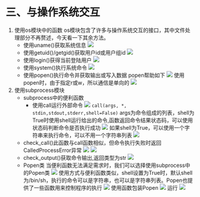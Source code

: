 # 三、与操作系统交互

1. 使用os模块中的函数
    os模块包含了许多与操作系统交互的接口，其中文件处理部分不再赘述，今天看一下其余方法。
    - 使用uname()获取系统信息
      ![](https://upload-images.jianshu.io/upload_images/10339396-9bee59bdcbe9e1a3.png?imageMogr2/auto-orient/strip%7CimageView2/2/w/1240)
    - 使用getuid()/getgid()获取用户id或用户组id
      ![](https://upload-images.jianshu.io/upload_images/10339396-802667c6f87afd5d.png?imageMogr2/auto-orient/strip%7CimageView2/2/w/1240)
    - 使用login()获得当前登陆用户
      ![](https://upload-images.jianshu.io/upload_images/10339396-7dbfe37f2de4baf3.png?imageMogr2/auto-orient/strip%7CimageView2/2/w/1240)
    - 使用system()执行系统命令
      ![](https://upload-images.jianshu.io/upload_images/10339396-c6f434a608448d3d.png?imageMogr2/auto-orient/strip%7CimageView2/2/w/1240)
    - 使用popen()执行命令并获取输出或写入数据
      popen帮助如下
      ![](https://upload-images.jianshu.io/upload_images/10339396-53145744e7984b31.png?imageMogr2/auto-orient/strip%7CimageView2/2/w/1240)
      使用popen时，由于指定r或w，所以通信是单向的
      ![](https://upload-images.jianshu.io/upload_images/10339396-0e2b91e800b02b9a.png?imageMogr2/auto-orient/strip%7CimageView2/2/w/1240)
2. 使用subprocess模块
    - subprocess中的便利函数
      - 使用call运行外部命令
        ![](https://upload-images.jianshu.io/upload_images/10339396-d55878ec8e62f92f.png?imageMogr2/auto-orient/strip%7CimageView2/2/w/1240)
        `call(args, *, stdin,stdout,stderr,shell=False)`
        args为命令组成的列表，shell为True时使用shell运行给出的命令,函数返回命令结果状态码，可以使用状态码判断命令是否执行成功
        ![](https://upload-images.jianshu.io/upload_images/10339396-2af98a4049a95373.png?imageMogr2/auto-orient/strip%7CimageView2/2/w/1240)
        如果shell为True，可以使用一个字符串来执行命令，可以不用一个字符串列表
        ![](https://upload-images.jianshu.io/upload_images/10339396-25c5e8d31d041dcf.png?imageMogr2/auto-orient/strip%7CimageView2/2/w/1240)
    - check_call()此函数与call函数相似，但命令执行失败时返回CalledProcessError异常
      ![](https://upload-images.jianshu.io/upload_images/10339396-1e9faa784a154987.png?imageMogr2/auto-orient/strip%7CimageView2/2/w/1240)
      ![](https://upload-images.jianshu.io/upload_images/10339396-d5e15dd1582dbdf0.png?imageMogr2/auto-orient/strip%7CimageView2/2/w/1240)
    - check_output()获取命令输出,返回类型为str
      ![](https://upload-images.jianshu.io/upload_images/10339396-26c27f37b1df350e.png?imageMogr2/auto-orient/strip%7CimageView2/2/w/1240)
    - Popen类
      当便利函数无法满足需求时，我们可以选择使用subprocess中的Popen类
      ![](https://upload-images.jianshu.io/upload_images/10339396-92a64492eb5ab915.png?imageMogr2/auto-orient/strip%7CimageView2/2/w/1240)
      使用方式与便利函数类似，shell设置为True时，默认shell为/bin/sh，执行的命令可以是字符串，也可以是字符串列表。Popen也提供了一些函数用来控制程序的执行
      ![](https://upload-images.jianshu.io/upload_images/10339396-c852724c7ac190f6.png?imageMogr2/auto-orient/strip%7CimageView2/2/w/1240)
      使用函数包装Popen
      ![](https://upload-images.jianshu.io/upload_images/10339396-68d83dee3940b07e.png?imageMogr2/auto-orient/strip%7CimageView2/2/w/1240)
      运行
      ![](https://upload-images.jianshu.io/upload_images/10339396-7638c722e75bf33b.png?imageMogr2/auto-orient/strip%7CimageView2/2/w/1240)














